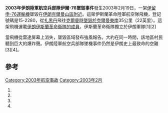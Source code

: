 **2003年伊朗陸軍航空兵部隊伊爾-76墜毀事件**發生​​2003年2月19日，一架[伊留申-76](https://zh.wikipedia.org/wiki/伊留申-76 "wikilink")[運輸機](../Page/運輸機.md "wikilink")墜毀在[伊朗](https://zh.wikipedia.org/wiki/伊朗 "wikilink")[克爾曼山區附近](https://zh.wikipedia.org/wiki/克爾曼 "wikilink")。這架伊斯蘭革命陸軍航空隊飛機，登記號碼是15-2280，從[扎黑丹](../Page/扎黑丹.md "wikilink")飛往[克爾曼時墜毀於克爾曼東南](https://zh.wikipedia.org/wiki/克爾曼 "wikilink")35公里（22英里）。這架飛機運載[伊朗伊斯蘭革命衛隊的成員](https://zh.wikipedia.org/wiki/伊朗伊斯蘭革命衛隊 "wikilink")，伊斯蘭革命衛隊獨立於伊朗軍隊\[1\]\[2\]

當飛機從雷達屏幕上消失，墜毀區域發布強風報告。大約在同一時間，該地區村民聽到巨大的爆炸聲。伊朗陸軍航空兵部隊墜機事件仍然是伊朗史上最致命的空難\[3\]\[4\]。

## 參考

<references/>

[Category:2003年航空事故](https://zh.wikipedia.org/wiki/Category:2003年航空事故 "wikilink") [Category:2003年2月](https://zh.wikipedia.org/wiki/Category:2003年2月 "wikilink")

1.

2.

3.
4.